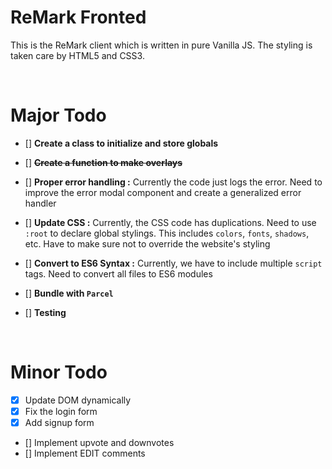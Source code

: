 # ReMark Fronted

This is the ReMark client which is written in pure Vanilla JS. The styling is taken care by HTML5 and CSS3. 

<br>

# Major Todo

- [] **Create a class to initialize and store globals**

- [] ~~**Create a function to make overlays**~~

- [] **Proper error handling :** Currently the code just logs the error. Need to improve the error modal component and create a generalized error handler

- [] **Update CSS :** Currently, the CSS code has duplications. Need to use `:root` to declare global stylings. This includes `colors`, `fonts`, `shadows`, etc. Have to make sure not to override the website's styling

- [] **Convert to ES6 Syntax :** Currently, we have to include multiple `script` tags. Need to convert all files to ES6 modules 

- [] **Bundle with `Parcel`**

- [] **Testing**

<br>

# Minor Todo

- [x] Update DOM dynamically
- [x] Fix the login form
- [x] Add signup form
- [] Implement upvote and downvotes
- [] Implement EDIT comments
